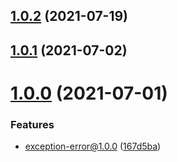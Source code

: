 ## [1.0.2](https://github.com/xinlei3166/exception-error/compare/v1.0.1...v1.0.2) (2021-07-19)



## [1.0.1](https://github.com/xinlei3166/exception-error/compare/v1.0.0...v1.0.1) (2021-07-02)



# [1.0.0](https://github.com/xinlei3166/exception-error/compare/167d5bac61829b9bcfa4d71d030096159264b773...v1.0.0) (2021-07-01)


### Features

* exception-error@1.0.0 ([167d5ba](https://github.com/xinlei3166/exception-error/commit/167d5bac61829b9bcfa4d71d030096159264b773))



